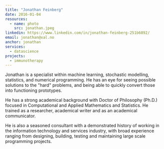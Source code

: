 ```yaml
---
title: "Jonathan Feinberg"
date: 2016-01-04 
resources:
  - name: photo
    src: jonathan.jpeg
linkedin: https://www.linkedin.com/in/jonathan-feinberg-251b6892/
email: jonathan@xal.no
anchor: jonathan
services:
  - datascience
projects:
  - immunotherapy
---
```


Jonathan is a specialist within machine learning, stochastic modelling,
statistics, and numerical programming. He has an eye for seeing possible
solutions to the "hard" problems, and being able to quickly convert those into
functioning prototypes.

<!--more-->

He has a strong academical background with Doctor of Philosophy (Ph.D.) focused
in Computational and Applied Mathematics and Statistics. He trained as
a researcher, academical writer and as an academical communicator.

He is also a seasoned consultant with a demonstrated history of working in the
information technology and services industry, with broad experience ranging
from designing, building, testing and maintaining large scale programming
projects.
